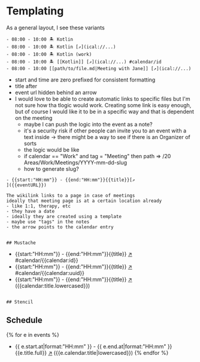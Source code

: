 # Templating

As a general layout, I see these variants

```
- 08:00 - 10:00 🏝️ Kotlin
- 08:00 - 10:00 🏝️ Kotlin [↗](ical://...)
- 08:00 - 10:00 🏝️ Kotlin (work)
- 08:00 - 10:00 🏝️ [[Kotlin]] [↗](ical://...) #calendar/id
- 08:00 - 10:00 [[path/to/file.md|Meeting with Jane]] [↗](ical://...)
```

- start and time are zero prefixed for consistent formatting
- title after
- event url hidden behind an arrow
- I would love to be able to create automatic links to specific files but I'm not sure how tha tlogic would work. Creating some link is easy enough, but of course I would like it to be in a specific way and that is dependent on the meeting
  - maybe I can push the logic into the event as a note?
  - it's a security risk if other people can invite you to an event with a text inside -> there might be a way to see if there is an Organizer of sorts
  - the logic would be like
  - if calendar == "Work"
    and tag = "Meeting"
    then path => <VAULT>/20 Areas/Work/Meetings/YYYY-mm-dd-slug
  - how to generate slug?


```
- {{start:"HH:mm"}} - {{end:"HH:mm"}}{{title}}[↗
]({{eventURL}})

The wikilink links to a page in case of meetings
ideally that meeting page is at a certain location already
- like 1:1, therapy, etc
- they have a date
- ideally they are created using a template
- maybe use "tags" in the notes
- the arrow points to the calendar entry


## Mustache

```
- {{start:"HH:mm"}} - {{end:"HH:mm"}}{{title}} [↗]({{url}}) #calendar/{{calendar:id}}
- {{start:"HH:mm"}} - {{end:"HH:mm"}}{{title}} [↗]({{url}}) #calendar/{{calendar:uuid}}
- {{start:"HH:mm"}} - {{end:"HH:mm"}}{{title}} [↗]({{url}}) ({{calendar:title.lowercased}})

```

## Stencil

```
## Schedule

{% for e in events %}
- {{ e.start.at|format:"HH:mm" }} - {{ e.end.at|format:"HH:mm" }}{{e.title.full}} [↗]({{e.services["ical"].url}}) ({{e.calendar.title|lowercased}})
{% endfor %}
```
